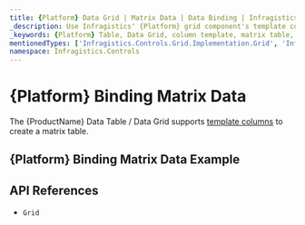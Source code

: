 ```yaml
---
title: {Platform} Data Grid | Matrix Data | Data Binding | Infragistics
_description: Use Infragistics' {Platform} grid component's template columns to create a matrix table. View our {ProductName} table demos!
_keywords: {Platform} Table, Data Grid, column template, matrix table, {ProductName}, data binding, Infragistics
mentionedTypes: ['Infragistics.Controls.Grid.Implementation.Grid', 'Infragistics.Controls.Grid.Implementation.Column']
namespace: Infragistics.Controls
---
```


# {Platform} Binding Matrix Data

The {ProductName} Data Table / Data Grid supports [template columns](data-grid-column-types.md#template-column) to create a matrix table.

## {Platform} Binding Matrix Data Example


<code-view style="height: 600px"
           data-demos-base-url="{environment:dvDemosBaseUrl}"
           iframe-src="{environment:dvDemosBaseUrl}/grids/data-grid-type-matrix-table"
           alt="{Platform} Binding Matrix Data Example"
           github-src="grids/data-grid/type-matrix-table">
</code-view>

## API References

 - `Grid`